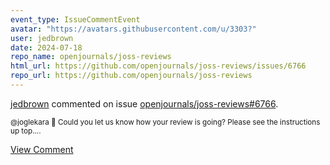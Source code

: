```yaml
---
event_type: IssueCommentEvent
avatar: "https://avatars.githubusercontent.com/u/3303?"
user: jedbrown
date: 2024-07-18
repo_name: openjournals/joss-reviews
html_url: https://github.com/openjournals/joss-reviews/issues/6766
repo_url: https://github.com/openjournals/joss-reviews
---
```


<a href='https://github.com/jedbrown' target='_blank'>jedbrown</a> commented on issue <a href='https://github.com/openjournals/joss-reviews/issues/6766' target='_blank'>openjournals/joss-reviews#6766</a>.

<small>@joglekara :wave: Could you let us know how your review is going? Please see the instructions up top....</small>

<a href='https://github.com/openjournals/joss-reviews/issues/6766' target='_blank'>View Comment</a>